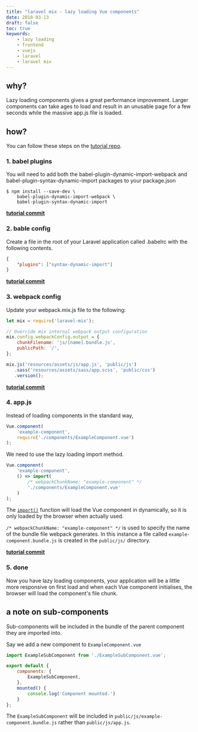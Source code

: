 ```yaml
---
title: "laravel mix - lazy loading Vue components"
date: 2018-03-13
draft: false
toc: true
keywords:
    - lazy loading
    - frontend
    - vuejs
    - laravel
    - laravel mix
---
```


## why?
Lazy loading components gives a great performance improvement. Larger components
can take ages to load and result in an unusable page for a few seconds while the
massive app.js file is loaded.

## how?
You can follow these steps on the 
[tutorial repo](https://github.com/acodeninja/laravel-mix-lazy-loading-vue-components).

### 1. babel plugins
You will need to add both the babel-plugin-dynamic-import-webpack  and 
babel-plugin-syntax-dynamic-import  packages to your package.json

```shell script
$ npm install --save-dev \ 
    babel-plugin-dynamic-import-webpack \
    babel-plugin-syntax-dynamic-import
```

**[tutorial commit](https://github.com/acodeninja/laravel-mix-lazy-loading-vue-components/commit/5bb734eb3e802fac9dc66acef52c95288e9d06f0)**

### 2. bable config
Create a file in the root of your Laravel application called .babelrc  with the
following contents.

```json
{
    "plugins": ["syntax-dynamic-import"]
}
```


**[tutorial commit](https://github.com/acodeninja/laravel-mix-lazy-loading-vue-components/commit/74a2fd135c4916dc8515dcc07839b9697b51520c)**

### 3. webpack config
Update your webpack.mix.js file to the following:

```javascript
let mix = require('laravel-mix');

// Override mix internal webpack output configuration
mix.config.webpackConfig.output = {
    chunkFilename: 'js/[name].bundle.js',
    publicPath: '/',
};

mix.js('resources/assets/js/app.js', 'public/js')
   .sass('resources/assets/sass/app.scss', 'public/css')
   .version(); 
```


**[tutorial commit](https://github.com/acodeninja/laravel-mix-lazy-loading-vue-components/commit/52116781379d3f829909cc21bd8bd3f8ce1e2676)**

### 4. app.js
Instead of loading components in the standard way,

```javascript
Vue.component(
    'example-component',
    require('./components/ExampleComponent.vue') 
);
```

We need to use the lazy loading import method.

```javascript
Vue.component(
    'example-component', 
    () => import(
        /* webpackChunkName: "example-component" */
        './components/ExampleComponent.vue'
    )
);
```

The [`import()`](https://github.com/tc39/proposal-dynamic-import) function will
load the Vue component in dynamically, so it is only loaded by the browser when
actually used.

`/* webpackChunkName: "example-component" */`  is used to specify the name of 
the bundle file webpack generates. In this instance a file called 
`example-component.bundle.js` is created in the `public/js/` directory.

**[tutorial commit](https://github.com/acodeninja/laravel-mix-lazy-loading-vue-components/commit/75b15fcabf9b9a7b84fb8c3f43f358e624a2e194)**

### 5. done
Now you have lazy loading components, your application will be a little more
responsive on first load and when each Vue component initialises, the browser
will load the component's file chunk.

## a note on sub-components
Sub-components will be included in the bundle of the parent component they are
imported into.

Say we add a new component to `ExampleComponent.vue`

```javascript
import ExampleSubComponent from './ExampleSubComponent.vue'; 

export default {   
    components: {    
        ExampleSubComponent,
    },   
    mounted() {
        console.log('Component mounted.')   
    } 
};
```

The `ExampleSubComponent` will be included in `public/js/example-component.bundle.js` 
rather than `public/js/app.js`.
